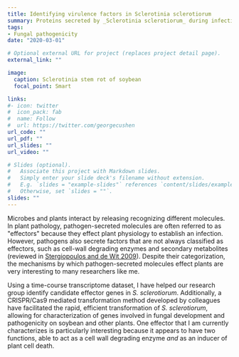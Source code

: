 ```yaml
---
title: Identifying virulence factors in Sclerotinia sclerotiorum
summary: Proteins secreted by _Sclerotinia sclerotiorum_ during infection of soybean play many different roles in helping establish disease. I am using forward and reverse genetics to identify and validate the roles of these proteins in disease development.
tags:
- Fungal pathogenicity
date: "2020-03-01"

# Optional external URL for project (replaces project detail page).
external_link: ""

image:
  caption: Sclerotinia stem rot of soybean
  focal_point: Smart

links:
#- icon: twitter
#  icon_pack: fab
#  name: Follow
#  url: https://twitter.com/georgecushen
url_code: ""
url_pdf: ""
url_slides: ""
url_video: ""

# Slides (optional).
#   Associate this project with Markdown slides.
#   Simply enter your slide deck's filename without extension.
#   E.g. `slides = "example-slides"` references `content/slides/example-slides.md`.
#   Otherwise, set `slides = ""`.
slides: ""
---
```


Microbes and plants interact by releasing recognizing different molecules. In plant pathology, pathogen-secreted molecules are often referred to as "effectors" because they effect plant physiology to establish an infection. However, pathogens also secrete factors that are not always classified as effectors, such as cell-wall degrading enzymes and secondary metabolites (reviewed in [Stergiopoulos and de Wit 2009](https://doi.org/10.1146/annurev.phyto.112408.132637)). Despite their categorization, the mechanisms by which pathogen-secreted molecules effect plants are very interesting to many researchers like me.

Using a time-course transcriptome dataset, I have helped our research group identify candidate effector genes in _S. sclerotiorum_. Additionally, a CRISPR/Cas9 mediated transformation method developed by colleagues have facilitated the rapid, efficient transformation of _S. sclerotiorum_, allowing for characterization of genes involved in fungal development and pathogenicity on soybean and other plants. One effector that I am currently characterizes is particularly interesting because it appears to have two functions, able to act as a cell wall degrading enzyme _and_ as an inducer of plant cell death.  
